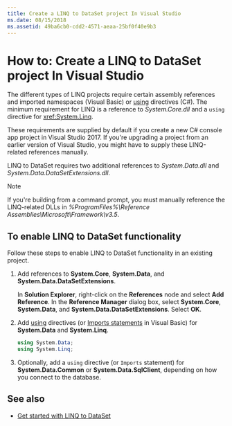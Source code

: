 ```yaml
---
title: Create a LINQ to DataSet project In Visual Studio
ms.date: 08/15/2018
ms.assetid: 49ba6cb0-cdd2-4571-aeaa-25bf0f40e9b3
---
```

# How to: Create a LINQ to DataSet project In Visual Studio

The different types of LINQ projects require certain assembly references and imported namespaces (Visual Basic) or [using](../../../csharp/language-reference/keywords/using-directive.md) directives (C#). The minimum requirement for LINQ is a reference to *System.Core.dll* and a `using` directive for <xref:System.Linq>.

These requirements are supplied by default if you create a new C# console app project in Visual Studio 2017. If you're upgrading a project from an earlier version of Visual Studio, you might have to supply these LINQ-related references manually.

LINQ to DataSet requires two additional references to *System.Data.dll* and *System.Data.DataSetExtensions.dll*.

> [!NOTE]
> If you're building from a command prompt, you must manually reference the LINQ-related DLLs in *%ProgramFiles%\Reference Assemblies\Microsoft\Framework\v3.5*.

## To enable LINQ to DataSet functionality

Follow these steps to enable LINQ to DataSet functionality in an existing project.

1. Add references to **System.Core**, **System.Data**, and **System.Data.DataSetExtensions**.

   In **Solution Explorer**, right-click on the **References** node and select **Add Reference**. In the **Reference Manager** dialog box, select **System.Core**, **System.Data**, and **System.Data.DataSetExtensions**. Select **OK**.

1. Add [using](../../../csharp/language-reference/keywords/using-directive.md) directives (or [Imports statements](../../../visual-basic/language-reference/statements/imports-statement-net-namespace-and-type.md) in Visual Basic) for **System.Data** and **System.Linq**.

   ```csharp
   using System.Data;
   using System.Linq;
   ```

1. Optionally, add a `using` directive (or `Imports` statement) for **System.Data.Common** or **System.Data.SqlClient**, depending on how you connect to the database.

## See also

- [Get started with LINQ to DataSet](getting-started-linq-to-dataset.md)
